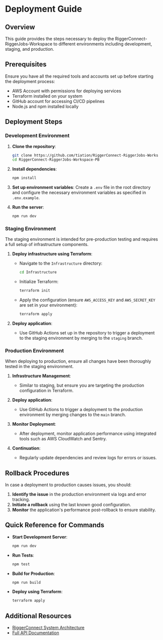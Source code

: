 # Deployment Guide

## Overview

This guide provides the steps necessary to deploy the
RiggerConnect-RiggerJobs-Workspace to different environments including
development, staging, and production.

## Prerequisites

Ensure you have all the required tools and accounts set up before starting the
deployment process:

- AWS Account with permissions for deploying services
- Terraform installed on your system
- GitHub account for accessing CI/CD pipelines
- Node.js and npm installed locally

## Deployment Steps

### Development Environment

1. **Clone the repository**:

   ```bash
   git clone https://github.com/tiation/RiggerConnect-RiggerJobs-Workspace-PB.git
   cd RiggerConnect-RiggerJobs-Workspace-PB
   ```

2. **Install dependencies**:

   ```bash
   npm install
   ```

3. **Set up environment variables**: Create a `.env` file in the root directory
   and configure the necessary environment variables as specified in
   `.env.example`.
4. **Run the server**:
   ```bash
   npm run dev
   ```

### Staging Environment

The staging environment is intended for pre-production testing and requires a
full setup of infrastructure components.

1. **Deploy infrastructure using Terraform**:
   - Navigate to the `Infrastructure` directory:
     ```bash
     cd Infrastructure
     ```
   - Initialize Terraform:
     ```bash
     terraform init
     ```
   - Apply the configuration (ensure `AWS_ACCESS_KEY` and `AWS_SECRET_KEY` are
     set in your environment):
     ```bash
     terraform apply
     ```

2. **Deploy application**:
   - Use GitHub Actions set up in the repository to trigger a deployment to the
     staging environment by merging to the `staging` branch.

### Production Environment

When deploying to production, ensure all changes have been thoroughly tested in
the staging environment.

1. **Infrastructure Management**:
   - Similar to staging, but ensure you are targeting the production
     configuration in Terraform.

2. **Deploy application**:
   - Use GitHub Actions to trigger a deployment to the production environment by
     merging changes to the `main` branch.

3. **Monitor Deployment**:
   - After deployment, monitor application performance using integrated tools
     such as AWS CloudWatch and Sentry.

4. **Continuation**:
   - Regularly update dependencies and review logs for errors or issues.

## Rollback Procedures

In case a deployment to production causes issues, you should:

1. **Identify the issue** in the production environment via logs and error
   tracking.
2. **Initiate a rollback** using the last known good configuration.
3. **Monitor** the application's performance post-rollback to ensure stability.

## Quick Reference for Commands

- **Start Development Server**:

  ```bash
  npm run dev
  ```

- **Run Tests**:

  ```bash
  npm test
  ```

- **Build for Production**:

  ```bash
  npm run build
  ```

- **Deploy using Terraform**:
  ```bash
  terraform apply
  ```

## Additional Resources

- [RiggerConnect System Architecture](../architecture/README.md)
- [Full API Documentation](../api/README.md)
